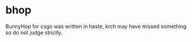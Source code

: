 # bhop
BunnyHop for csgo was written in haste, krch may have missed something so do not judge strictly.

